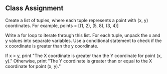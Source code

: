 
## Class Assignment

Create a list of tuples, where each tuple represents a point with (x, y) coordinates. For example,
points = [(1, 2), (5, 8), (3, 4)]

Write a for loop to iterate through this list. For each tuple, unpack the x and y values into separate variables. Use a conditional statement to check if the x coordinate is greater than the y coordinate.

If x > y,
	print "The X coordinate is greater than the Y coordinate for point (x, y)."
Otherwise,
	print "The Y coordinate is greater than or equal to the X coordinate for point (x, y)."



